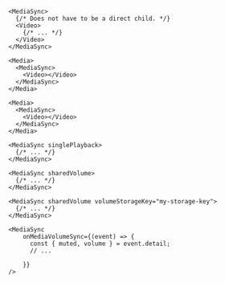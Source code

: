 <script>
import Docs from '../_Docs.md';
</script>

<Docs>

```jsx:copy:slot=usage
<MediaSync>
  {/* Does not have to be a direct child. */}
  <Video>
    {/* ... */}
  </Video>
</MediaSync>
```

```jsx:slot=usage-multiple
<Media>
  <MediaSync>
    <Video></Video>
  </MediaSync>
</Media>

<Media>
  <MediaSync>
    <Video></Video>
  </MediaSync>
</Media>
```

```jsx:copy:slot=sync-playback
<MediaSync singlePlayback>
  {/* ... */}
</MediaSync>
```

```jsx:copy:slot=sync-volume
<MediaSync sharedVolume>
  {/* ... */}
</MediaSync>
```

```jsx:slot=volume-storage
<MediaSync sharedVolume volumeStorageKey="my-storage-key">
  {/* ... */}
</MediaSync>
```

```js:copy-highlight:slot=volume-sync-event{2-6}
<MediaSync
	onMediaVolumeSync={(event) => {
	  const { muted, volume } = event.detail;
	  // ...

	}}
/>
```

</Docs>
